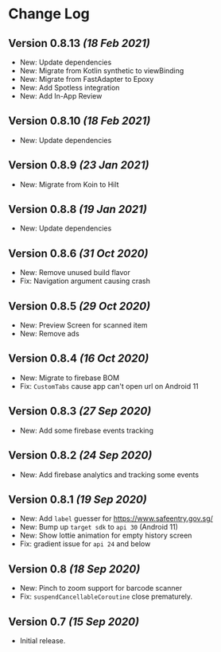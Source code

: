 Change Log
==========

Version 0.8.13 *(18 Feb 2021)*
----------------------------
 * New: Update dependencies
 * New: Migrate from Kotlin synthetic to viewBinding
 * New: Migrate from FastAdapter to Epoxy
 * New: Add Spotless integration
 * New: Add In-App Review

Version 0.8.10 *(18 Feb 2021)*
----------------------------
 * New: Update dependencies

Version 0.8.9 *(23 Jan 2021)*
----------------------------
 * New: Migrate from Koin to Hilt

Version 0.8.8 *(19 Jan 2021)*
----------------------------
 * New: Update dependencies

Version 0.8.6 *(31 Oct 2020)*
----------------------------
 * New: Remove unused build flavor
 * Fix: Navigation argument causing crash

Version 0.8.5 *(29 Oct 2020)*
----------------------------

 * New: Preview Screen for scanned item
 * New: Remove ads

Version 0.8.4 *(16 Oct 2020)*
----------------------------

 * New: Migrate to firebase BOM
 * Fix: `CustomTabs` cause app can't open url on Android 11

Version 0.8.3 *(27 Sep 2020)*
----------------------------

 * New: Add some firebase events tracking

Version 0.8.2 *(24 Sep 2020)*
----------------------------

 * New: Add firebase analytics and tracking some events

Version 0.8.1 *(19 Sep 2020)*
----------------------------

 * New: Add `label` guesser for <https://www.safeentry.gov.sg/>
 * New: Bump up `target sdk` to `api 30` (Android 11)
 * New: Show lottie animation for empty history screen
 * Fix: gradient issue for `api 24` and below


Version 0.8 *(18 Sep 2020)*
----------------------------

 * New: Pinch to zoom support for barcode scanner
 * Fix: `suspendCancellableCoroutine` close prematurely.


Version 0.7 *(15 Sep 2020)*
----------------------------

 * Initial release.